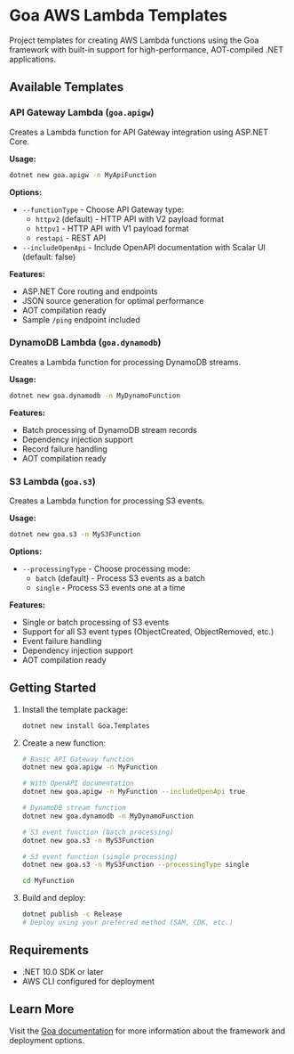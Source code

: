 # Goa AWS Lambda Templates

Project templates for creating AWS Lambda functions using the Goa framework with built-in support for high-performance, AOT-compiled .NET applications.

## Available Templates

### API Gateway Lambda (`goa.apigw`)
Creates a Lambda function for API Gateway integration using ASP.NET Core.

**Usage:**
```bash
dotnet new goa.apigw -n MyApiFunction
```

**Options:**
- `--functionType` - Choose API Gateway type:
  - `httpv2` (default) - HTTP API with V2 payload format
  - `httpv1` - HTTP API with V1 payload format  
  - `restapi` - REST API
- `--includeOpenApi` - Include OpenAPI documentation with Scalar UI (default: false)

**Features:**
- ASP.NET Core routing and endpoints
- JSON source generation for optimal performance
- AOT compilation ready
- Sample `/ping` endpoint included

### DynamoDB Lambda (`goa.dynamodb`)
Creates a Lambda function for processing DynamoDB streams.

**Usage:**
```bash
dotnet new goa.dynamodb -n MyDynamoFunction
```

**Features:**
- Batch processing of DynamoDB stream records
- Dependency injection support
- Record failure handling
- AOT compilation ready

### S3 Lambda (`goa.s3`)
Creates a Lambda function for processing S3 events.

**Usage:**
```bash
dotnet new goa.s3 -n MyS3Function
```

**Options:**
- `--processingType` - Choose processing mode:
  - `batch` (default) - Process S3 events as a batch
  - `single` - Process S3 events one at a time

**Features:**
- Single or batch processing of S3 events
- Support for all S3 event types (ObjectCreated, ObjectRemoved, etc.)
- Event failure handling
- Dependency injection support
- AOT compilation ready

## Getting Started

1. Install the template package:
   ```bash
   dotnet new install Goa.Templates
   ```

2. Create a new function:
   ```bash
   # Basic API Gateway function
   dotnet new goa.apigw -n MyFunction
   
   # With OpenAPI documentation
   dotnet new goa.apigw -n MyFunction --includeOpenApi true
   
   # DynamoDB stream function
   dotnet new goa.dynamodb -n MyDynamoFunction
   
   # S3 event function (batch processing)
   dotnet new goa.s3 -n MyS3Function
   
   # S3 event function (single processing)
   dotnet new goa.s3 -n MyS3Function --processingType single
   
   cd MyFunction
   ```

3. Build and deploy:
   ```bash
   dotnet publish -c Release
   # Deploy using your preferred method (SAM, CDK, etc.)
   ```

## Requirements

- .NET 10.0 SDK or later
- AWS CLI configured for deployment

## Learn More

Visit the [Goa documentation](https://github.com/im5tu/goa) for more information about the framework and deployment options.
